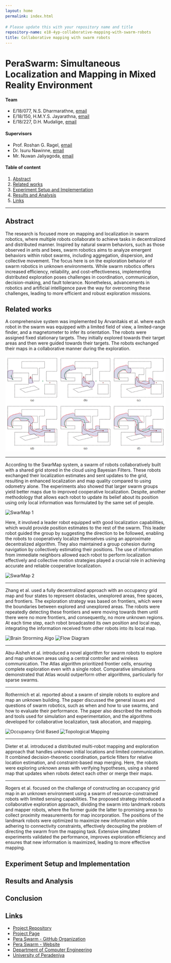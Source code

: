```yaml
---
layout: home
permalink: index.html

# Please update this with your repository name and title
repository-name: e18-4yp-collaborative-mapping-with-swarm-robots
title: Collaborative mapping with swarm robots
---
```


[comment]: # "This is the standard layout for the project, but you can clean this and use your own template"

# PeraSwarm: Simultaneous Localization and Mapping in Mixed Reality Environment

#### Team

- E/18/077, N.S. Dharmarathne, [email](mailto:e18077@eng.pdn.ac.lk)
- E/18/150, H.M.Y.S. Jayarathna, [email](mailto:e18150@eng.pdn.ac.lk)
- E/18/227, D.H. Mudalige, [email](mailto:e18227@eng.pdn.ac.lk)

#### Supervisors

- Prof. Roshan G. Ragel, [email](mailto:roshanr@eng.pdn.ac.lk)
- Dr. Isuru Nawinne, [email](mailto:isurunawinne@eng.pdn.ac.lk)
- Mr. Nuwan Jaliyagoda, [email](mailto:nuwanjaliyagoda@eng.pdn.ac.lk)

#### Table of content

1. [Abstract](#abstract)
2. [Related works](#related-works)
3. [Experiment Setup and Implementation](#experiment-setup-and-implementation)
4. [Results and Analysis](#results-and-analysis)
5. [Links](#links)

<!-- 3. [Methodology](#methodology)
4. [Experiment Setup and Implementation](#experiment-setup-and-implementation)
5. [Results and Analysis](#results-and-analysis)
6. [Conclusion](#conclusion)
7. [Publications](#publications)
8. [Links](#links) -->

---

<!-- 
DELETE THIS SAMPLE before publishing to GitHub Pages !!!
This is a sample image, to show how to add images to your page. To learn more options, please refer [this](https://projects.ce.pdn.ac.lk/docs/faq/how-to-add-an-image/)
![Sample Image](./images/sample.png) 
-->


## Abstract
The research is focused more on mapping and localization in swarm
robotics, where multiple robots collaborate to achieve tasks
in decentralized and distributed manner. Inspired by natural
swarm behaviors, such as those observed in ants and bees,
swarm robotics aims to analyze emergent behaviors within
robot swarms, including aggregation, dispersion, and collective
movement. The focus here is on the exploration behavior of
swarm robotics in unknown environments. While swarm robotics
offers increased efficiency, reliability, and cost-effectiveness, implementing distributed exploration poses challenges in coordination, communication, decision-making, and fault tolerance.
Nonetheless, advancements in robotics and artificial intelligence
pave the way for overcoming these challenges, leading to more
efficient and robust exploration missions.

## Related works
A comprehensive system was implemented by Arvanitakis
et al. where each robot in the swarm was equipped
with a limited field of view, a limited-range finder, and
a magnetometer to infer its orientation. The robots were
assigned fixed stationary targets. They initially explored
towards their target areas and then were guided towards their
targets. The robots exchanged their maps in a collaborative
manner during the exploration.

![Collaborative Mapping](./images/collaborative-mapping.png)

---

According to the SwarMap system, a swarm of
robots collaboratively built with a shared grid stored in the
cloud using Bayesian Filters. These robots exchanged their
localization estimates and sent updates to the grid, resulting
in enhanced localization and map quality compared to using
odometry alone. The experiments also showed that larger
swarm groups yield better maps due to improved cooperative
localization. Despite, another methodology that allows each
robot to update its belief about its position using only local
information was formulated by the same set of people.

![SwarMap 1](./images/SwarMap_2.png)

Here, it involved a leader robot equipped with good
localization capabilities, which would provide position
estimates to the rest of the swarm. This leader robot guided
the group by suggesting the direction to be followed, enabling
the robots to cooperatively localize themselves using an
approximate decentralized algorithm. They also maintained a
group cohesion during navigation by collectively estimating
their positions. The use of information from immediate
neighbors allowed each robot to perform localization
effectively and collective motion strategies played a crucial
role in achieving accurate and reliable cooperative localization.

![SwarMap 2](./images/SwarMap_1.png)

---

Zhang et al. used a fully decentralized approach with
an occupancy grid map and four states to represent obstacles,
unexplored areas, free spaces, and frontiers. The exploration strategy was based on frontiers, which were the boundaries
between explored and unexplored areas. The robots were
repeatedly detecting these frontiers and were moving towards
them until there were no more frontiers, and consequently,
no more unknown regions. At each time step, each robot
broadcasted its own position and local map, integrating the
information received from other robots into its local map.

![Brain Strorming Algo](./images/brain-storm.png)
![Flow Diagram](./images/flow.png)

---

Abu-Aisheh et al. introduced a novel algorithm
for swarm robots to explore and map unknown areas
using a central controller and wireless communication. The
Atlas algorithm prioritized frontier cells, ensuring complete
exploration even with a single robot. Comparative simulations
demonstrated that Atlas would outperform other algorithms,
particularly for sparse swarms.

---

Rothermich et al. reported about a swarm of simple
robots to explore and map an unknown building. The paper
discussed the general issues and questions of swarm robotics,
such as when and how to use swarms, and how to evaluate
their performance. The paper also described the methods
and tools used for simulation and experimentation, and the
algorithms developed for collaborative localization, task
allocation, and mapping.

![Occupancy Grid Based](./images/grid.png)
![Topological Mapping](./images/graph.png)

---

Dieter et al. introduced a distributed multi-robot
mapping and exploration approach that handles unknown
initial locations and limited communication. It combined
decision-theoretic coordination, particle filters for relative
location estimation, and constraint-based map merging. Here,
the robots were exploring unknown areas with verifying
hypotheses, using a shared map that updates when robots
detect each other or merge their maps.



---

Rogers et al. focused on the challenge of constructing an
occupancy grid map in an unknown environment using a
swarm of resource-constrained robots with limited sensing
capabilities. The proposed strategy introduced a collaborative
exploration approach, dividing the swarm into landmark
robots and mapper robots, where the former guide the latter to promising areas to collect proximity measurements for map incorporation. The positions of the landmark robots were optimized to maximize new information while adhering to connectivity constraints, effectively decoupling the problem of directing the swarm from the mapping task. Extensive simulated experiments validated the performance, improves exploration efficiency and ensures that new information is maximized, leading to more effective mapping.

<!-- ## Methodology -->

## Experiment Setup and Implementation

## Results and Analysis

## Conclusion

<!-- 
## Publications
[//]: # "Note: Uncomment each once you uploaded the files to the repository" -->

<!-- 1. [Semester 7 report](./) -->
<!-- 2. [Semester 7 slides](./) -->
<!-- 3. [Semester 8 report](./) -->
<!-- 4. [Semester 8 slides](./) -->
<!-- 5. Author 1, Author 2 and Author 3 "Research paper title" (2021). [PDF](./). -->


## Links

[//]: # ( NOTE: EDIT THIS LINKS WITH YOUR REPO DETAILS )

- [Project Repository](https://github.com/cepdnaclk/e18-4yp-collaborative-mapping-with-swarm-robots)
- [Project Page](https://cepdnaclk.github.io/e18-4yp-collaborative-mapping-with-swarm-robots/)
- [Pera Swarm - GitHub Organization](https://github.com/pera-swarm)
- [Pera Swarm - Website](https://pera-swarm.ce.pdn.ac.lk/)
- [Department of Computer Engineering](http://www.ce.pdn.ac.lk/)
- [University of Peradeniya](https://eng.pdn.ac.lk/)

[//]: # "Please refer this to learn more about Markdown syntax"
[//]: # "https://github.com/adam-p/markdown-here/wiki/Markdown-Cheatsheet"
